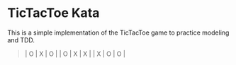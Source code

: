  TicTacToe Kata
 ==============

 This is a simple implementation of the TicTacToe game to practice modeling and TDD. 
 
 > | O | X | O | 
 > | O | X | X | 
 > | X | O | O | 